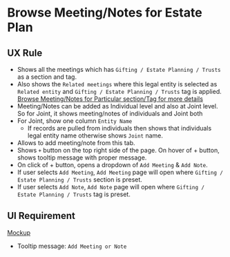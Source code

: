 # Browse Meeting/Notes for Estate Plan

## UX Rule

- Shows all the meetings which has `Gifting / Estate Planning / Trusts` as a section and tag.
- Also shows the `Related meetings` where this legal entity is selected as `Related entity` and `Gifting / Estate Planning / Trusts` tag is applied. [Browse Meeting/Notes for Particular section/Tag for more details](../communication/meeting-notes.md#meeting-notes)
- Meeting/Notes can be added as Individual level and also at Joint level. So for Joint, it shows meeting/notes of individuals and Joint both
- For Joint, show one column `Entity Name`
  - If records are pulled from individuals then shows that individuals legal entity name otherwise shows `Joint` name.
- Allows to add meeting/note from this tab.
- Shows `+` button on the top right side of the page. On hover of + button, shows tooltip message with proper message.
- On click of + button, opens a dropdown of `Add Meeting` & `Add Note`.
- If user selects `Add Meeting`, `Add Meeting` page will open where `Gifting / Estate Planning / Trusts` section is preset.
- If user selects `Add Note`, `Add Note` page will open where `Gifting / Estate Planning / Trusts` tag is preset.

## UI Requirement

[Mockup](https://drive.google.com/file/d/1xc9t4XOzV1WsnzjT-oQA_2y1A_nF3suL/view?usp=sharing)

- Tooltip message: `Add Meeting or Note`

